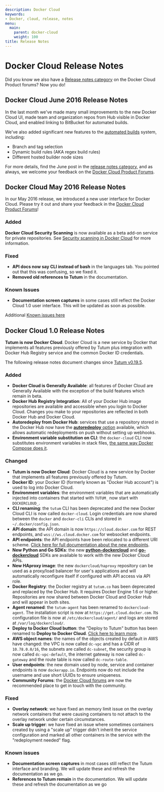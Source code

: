 ```yaml
---
description: Docker Cloud
keywords:
- Docker, cloud, release, notes
menu:
  main:
    parent: docker-cloud
    weight: 100
title: Release Notes
---
```


# Docker Cloud Release Notes

Did you know we also have a [Release notes category](https://forums.docker.com/c/docker-cloud/release-notes) on the Docker Cloud Product forums? Now you do!

## Docker Cloud June 2016 Release Notes

In the last month we've made many small improvements to the new Docker Cloud UI, made team and organization repos from Hub visible in Docker Cloud, and enabled linking to BitBucket for automated builds.

We've also added significant new features to the [automated builds](builds/automated-build.md) system, including:

- Branch and tag selection
- Dynamic build rules (AKA regex build rules)
- Different hosted builder node sizes

For more details, find the June post in the [release notes category](https://forums.docker.com/c/docker-cloud/release-notes), and as always, we welcome your feedback on the [Docker Cloud Product Forums](https://forums.docker.com/c/docker-cloud).

## Docker Cloud May 2016 Release Notes

In our May 2016 release, we introduced a new user interface for Docker Cloud. Please try it out and share your feedback in the [Docker Cloud Product Forums](https://forums.docker.com/c/docker-cloud)!

### Added

**Docker Cloud Security Scanning** is now available as a beta add-on service for private repositories. See [Security scanning in Docker Cloud](builds/image-scan.md) for more information.

### Fixed

- **API docs now say CLI instead of bash** in the languages tab. You pointed out that this was confusing, so we fixed it.
- **Removed old references to Tutum** in the documentation.

### Known Issues

- **Documentation screen captures** in some cases still reflect the Docker Cloud 1.0 user interface. This will be updated as soon as possible.

Additional [Known issues here](docker-errors-faq.md)

## Docker Cloud 1.0 Release Notes
**Tutum is now Docker Cloud**. Docker Cloud is a new service by Docker that implements all features previously offered by Tutum plus integration with Docker Hub Registry service and the common Docker ID credentials.

The following release notes document changes since [Tutum v0.19.5](https://support.tutum.co/support/solutions/articles/5000694910-tutum-0-19-5).


### Added

- **Docker Cloud is Generally Available**: all features of Docker Cloud are Generally Available with the exception of the build features which remain in beta.
- **Docker Hub Registry Integration**: All of your Docker Hub image repositories are available and accessible when you login to Docker Cloud. Changes you make to your repositories are reflected in both Docker Hub and Docker Cloud.
- **Autoredeploy from Docker Hub**: services that use a repository stored in the Docker Hub now have the [**autoredeploy** option](apps/auto-redeploy.md) available, which allows automatic redeployments on push without setting up webhooks.
- **Environment variable substitution on CLI**: the `docker-cloud` CLI now substitutes environment variables in stack files, [the same way Docker Compose does it](/compose/compose-file/#variable-substitution:91de898b5f5cdb090642a917d3dedf68).


### Changed

- **Tutum is now Docker Cloud**: Docker Cloud is a new service by Docker that implements all features previously offered by Tutum.
- **Docker ID**: your Docker ID (formerly known as "Docker Hub account") is used to log into Docker Cloud.
- **Environment variables**: the environment variables that are automatically injected into containers that started with `TUTUM_` now start with `DOCKERCLOUD_`.
- **CLI renaming**: the `tutum` CLI has been deprecated and the new Docker Cloud CLI is now called `docker-cloud`. Login credentials are now shared between the `docker` and `docker-cli` CLIs and stored in `~/.docker/config.json`.
- **API domain**: the API domain is now `https://cloud.docker.com` for REST endpoints, and `wss://ws.cloud.docker.com` for websocket endpoints.
- **API endpoints**: the API endpoints have been relocated to a different URI scheme. [Click here for full documentation about the new endpoints](/apidocs/docker-cloud.md).
- **New Python and Go SDKs**: the new **[python-dockercloud](https://github.com/docker/python-dockercloud)** and **[go-dockercloud](https://github.com/docker/go-dockercloud)** SDKs are available to work with the new Docker Cloud APIs.
- **New HAproxy image**: the new `dockercloud/haproxy` repository can be used as a proxy/load balancer for user's applications and will automatically reconfigure itself if configured with API access via API role.
- **Docker Registry**: the Docker registry at `tutum.co` has been deprecated and replaced by the Docker Hub. It requires Docker Engine 1.6 or higher. Repositories are now shared between Docker Cloud and Docker Hub and will appear in both sites.
- **Agent renamed**: the `tutum-agent` has been renamed to `dockercloud-agent`. The installation script is now at `https://get.cloud.docker.com`. Its configuration file is now at `/etc/dockercloud/agent/` and logs are stored at `/var/log/dockercloud/`.
- **Deploy to Docker Cloud button**: the "Deploy to Tutum" button has been renamed to **Deploy to Docker Cloud**. [Click here to learn more](apps/deploy-to-cloud-btn.md).
- **AWS object names**: the names of the objects created by default in AWS have changed: the VPC is now called `dc-vpc` and has a CIDR of `10.78.0.0/16`, the subnets are called `dc-subnet`, the security group is now called `dc-vpc-default`, the internet gateway is now called `dc-gateway` and the route table is now called `dc-route-table`.
- **User endpoints**: the new domain used by node, service and container endpoints is now `dockerapp.io`. Endpoints now do not include the username and use short UUIDs to ensure uniqueness.
- **Community Forums**: the [Docker Cloud forums](https://forums.docker.com/c/docker-cloud) are now the recommended place to get in touch with the community.


### Fixed

- **Overlay network**: we have fixed an memory limit issue on the overlay network containers that were causing containers to not attach to the overlay network under certain circumstances.
- **Scale up trigger**: we have fixed an issue where sometimes containers created by using a "scale up" trigger didn't inherit the service configuration and marked all other containers in the service with the "redeployment needed" flag.

### Known issues

- **Documentation screen captures** in most cases still reflect the Tutum interface and branding. We will update these and refresh the documentation as we go.
- **References to Tutum remain** in the documentation. We will update these and refresh the documentation as we go
